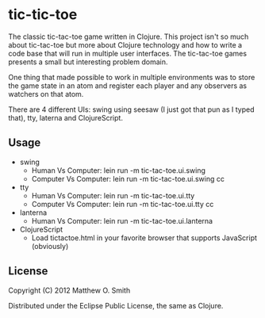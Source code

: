 # tic-tic-toe

The classic tic-tac-toe game written in Clojure.  This project isn't so much about tic-tac-toe but more about Clojure
technology and how to write a code base that will run in multiple user interfaces.  The tic-tac-toe games presents a 
small but interesting problem domain.

One thing that made possible to work in multiple environments was to store the game state in an atom and register 
each player and any observers as watchers on that atom.  

There are 4 different UIs: swing using seesaw (I just got that pun as I typed that), tty, laterna and ClojureScript.

## Usage

* swing
    * Human Vs Computer: lein run -m tic-tac-toe.ui.swing 
    * Computer Vs Computer: lein run -m tic-tac-toe.ui.swing cc
* tty
    * Human Vs Computer: lein run -m tic-tac-toe.ui.tty 
    * Computer Vs Computer: lein run -m tic-tac-toe.ui.tty cc
* lanterna
    * Human Vs Computer: lein run -m tic-tac-toe.ui.lanterna
* ClojureScript
    * Load tictactoe.html in your favorite browser that supports JavaScript (obviously)

## License

Copyright (C) 2012 Matthew O. Smith

Distributed under the Eclipse Public License, the same as Clojure.
